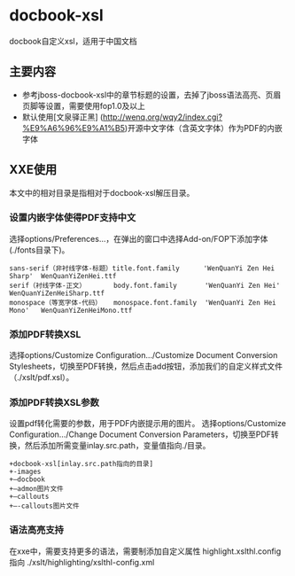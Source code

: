 docbook-xsl
===========

docbook自定义xsl，适用于中国文档

## 主要内容

* 参考jboss-docbook-xsl中的章节标题的设置，去掉了jboss语法高亮、页眉页脚等设置，需要使用fop1.0及以上
* 默认使用[文泉驿正黑]
(http://wenq.org/wqy2/index.cgi?%E9%A6%96%E9%A1%B5)开源中文字体（含英文字体）作为PDF的内嵌字体


## XXE使用
本文中的相对目录是指相对于docbook-xsl解压目录。
	
### 设置内嵌字体使得PDF支持中文
选择options/Preferences…，在弹出的窗口中选择Add-on/FOP下添加字体(./fonts目录下)。

	sans-serif（非衬线字体-标题）title.font.family      'WenQuanYi Zen Hei Sharp'  WenQuanYiZenHei.ttf
	serif（衬线字体-正文）       body.font.family       'WenQuanYi Zen Hei'        WenQuanYiZenHeiSharp.ttf
	monospace（等宽字体-代码）   monospace.font.family  'WenQuanYi Zen Hei Mono'   WenQuanYiZenHeiMono.ttf


### 添加PDF转换XSL
选择options/Customize Configuration…/Customize Document Conversion Stylesheets，切换至PDF转换，然后点击add按钮，添加我们的自定义样式文件（./xslt/pdf.xsl）。


### 添加PDF转换XSL参数
设置pdf转化需要的参数，用于PDF内嵌提示用的图片。
选择options/Customize Configuration…/Change Document Conversion Parameters，切换至PDF转换，然后添加所需变量inlay.src.path，变量值指向./目录。

	+docbook-xsl[inlay.src.path指向的目录]
	+-images
	+–docbook
	+—admon图片文件
	+—callouts
	+—-callouts图片文件
	
### 语法高亮支持
在xxe中，需要支持更多的语法，需要制添加自定义属性 highlight.xslthl.config 指向 ./xslt/highlighting/xslthl-config.xml
